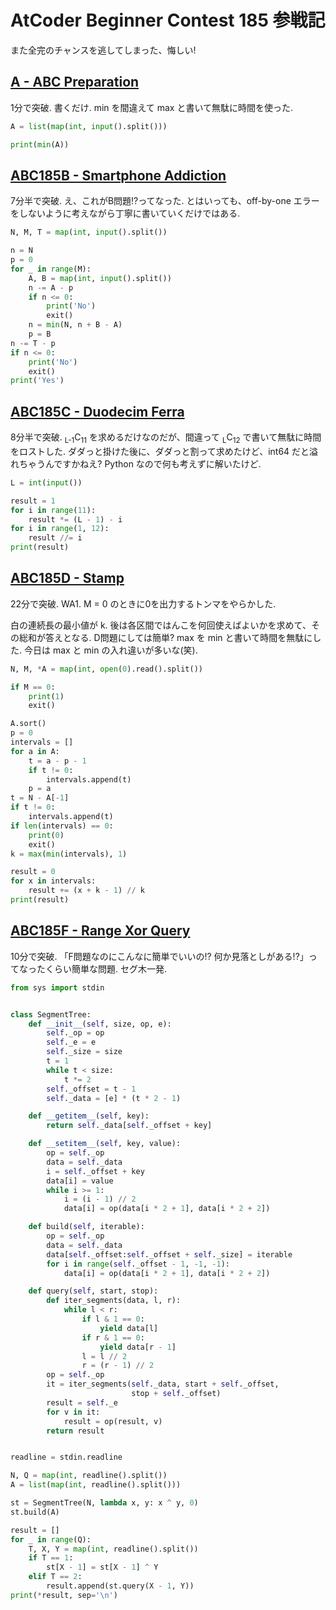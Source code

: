 # AtCoder Beginner Contest 185 参戦記

また全完のチャンスを逃してしまった、悔しい!

## [A - ABC Preparation](https://atcoder.jp/contests/abc185/tasks/abc185_a)

1分で突破. 書くだけ. min を間違えて max と書いて無駄に時間を使った.

```python
A = list(map(int, input().split()))

print(min(A))
```

## [ABC185B - Smartphone Addiction](https://atcoder.jp/contests/abc185/tasks/abc185_b)

7分半で突破. え、これがB問題!?ってなった. とはいっても、off-by-one エラーをしないように考えながら丁寧に書いていくだけではある.

```python
N, M, T = map(int, input().split())

n = N
p = 0
for _ in range(M):
    A, B = map(int, input().split())
    n -= A - p
    if n <= 0:
        print('No')
        exit()
    n = min(N, n + B - A)
    p = B
n -= T - p
if n <= 0:
    print('No')
    exit()
print('Yes')
```

## [ABC185C - Duodecim Ferra](https://atcoder.jp/contests/abc185/tasks/abc185_c)

8分半で突破. <sub>L-1</sub>C<sub>11</sub> を求めるだけなのだが、間違って <sub>L</sub>C<sub>12</sub> で書いて無駄に時間をロストした. ダダっと掛けた後に、ダダっと割って求めたけど、int64 だと溢れちゃうんですかねえ? Python なので何も考えずに解いたけど.

```python
L = int(input())

result = 1
for i in range(11):
    result *= (L - 1) - i
for i in range(1, 12):
    result //= i
print(result)
```

## [ABC185D - Stamp](https://atcoder.jp/contests/abc185/tasks/abc185_d)

22分で突破. WA1. M = 0 のときに0を出力するトンマをやらかした.

白の連続長の最小値が k. 後は各区間ではんこを何回使えばよいかを求めて、その総和が答えとなる. D問題にしては簡単? max を min と書いて時間を無駄にした. 今日は max と min の入れ違いが多いな(笑).

```python
N, M, *A = map(int, open(0).read().split())

if M == 0:
    print(1)
    exit()

A.sort()
p = 0
intervals = []
for a in A:
    t = a - p - 1
    if t != 0:
        intervals.append(t)
    p = a
t = N - A[-1]
if t != 0:
    intervals.append(t)
if len(intervals) == 0:
    print(0)
    exit()
k = max(min(intervals), 1)

result = 0
for x in intervals:
    result += (x + k - 1) // k
print(result)
```
## [ABC185F - Range Xor Query](https://atcoder.jp/contests/abc185/tasks/abc185_f)

10分で突破. 「F問題なのにこんなに簡単でいいの!? 何か見落としがある!?」ってなったくらい簡単な問題. セグ木一発.

```python
from sys import stdin


class SegmentTree:
    def __init__(self, size, op, e):
        self._op = op
        self._e = e
        self._size = size
        t = 1
        while t < size:
            t *= 2
        self._offset = t - 1
        self._data = [e] * (t * 2 - 1)

    def __getitem__(self, key):
        return self._data[self._offset + key]

    def __setitem__(self, key, value):
        op = self._op
        data = self._data
        i = self._offset + key
        data[i] = value
        while i >= 1:
            i = (i - 1) // 2
            data[i] = op(data[i * 2 + 1], data[i * 2 + 2])

    def build(self, iterable):
        op = self._op
        data = self._data
        data[self._offset:self._offset + self._size] = iterable
        for i in range(self._offset - 1, -1, -1):
            data[i] = op(data[i * 2 + 1], data[i * 2 + 2])

    def query(self, start, stop):
        def iter_segments(data, l, r):
            while l < r:
                if l & 1 == 0:
                    yield data[l]
                if r & 1 == 0:
                    yield data[r - 1]
                l = l // 2
                r = (r - 1) // 2
        op = self._op
        it = iter_segments(self._data, start + self._offset,
                           stop + self._offset)
        result = self._e
        for v in it:
            result = op(result, v)
        return result


readline = stdin.readline

N, Q = map(int, readline().split())
A = list(map(int, readline().split()))

st = SegmentTree(N, lambda x, y: x ^ y, 0)
st.build(A)

result = []
for _ in range(Q):
    T, X, Y = map(int, readline().split())
    if T == 1:
        st[X - 1] = st[X - 1] ^ Y
    elif T == 2:
        result.append(st.query(X - 1, Y))
print(*result, sep='\n')
```
